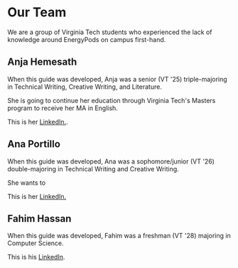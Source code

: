 # Our Team
We are a group of Virginia Tech students who experienced the lack of knowledge around EnergyPods on campus first-hand.

## Anja Hemesath
When this guide was developed, Anja was a senior (VT '25) triple-majoring in Technical Writing, Creative Writing, and Literature. 

She is going to continue her education through Virginia Tech's Masters program to receive her MA in English.

This is her [LinkedIn.](https://www.linkedin.com/in/anjaah/).


## Ana Portillo
When this guide was developed, Ana was a sophomore/junior (VT '26) double-majoring in Technical Writing and Creative Writing. 

She wants to

This is her [LinkedIn.](www.linkedin.com/in/ana-portillo-295b50290)


## Fahim Hassan
When this guide was developed, Fahim was a freshman (VT '28) majoring in Computer Science.

This is his [LinkedIn](https://www.linkedin.com/in/fahim-hassan-1244321a6/).

